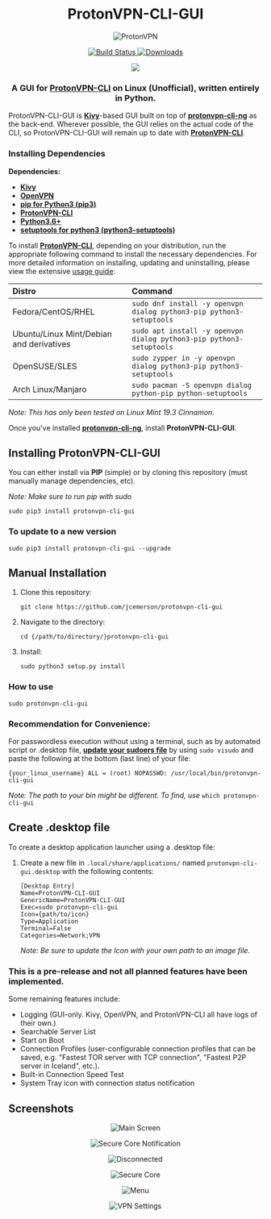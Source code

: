 <h1 align="center">ProtonVPN-CLI-GUI</h1>

<p align="center">
  <img src="https://github.com/jcemerson/protonvpn-cli-gui/blob/package/protonvpn_cli_gui/images/protonvpn-wallpaper-7.jpg" alt="ProtonVPN"></img>
</p>

<p align="center">
  <a href="https://github.com/jcemerson/protonvpn-cli-gui/releases/latest">
      <img alt="Build Status" src="https://img.shields.io/github/release/jcemerson/protonvpn-cli-gui.svg?style=flat" />
  </a>
  <a href="https://pepy.tech/project/protonvpn-cli-gui">
    <img alt="Downloads" src="https://pepy.tech/badge/protonvpn-cli-gui">
</p>
<p align="center">
    <a href="https://github.com/jcemerson/protonvpn-cli-gui/blob/master/LICENSE">
        <img src="https://img.shields.io/github/license/jcemerson/protonvpn-cli-gui">
    </a>
</p>

<h3 align="center">A GUI for <a href="https://github.com/ProtonVPN/protonvpn-cli-ng"><b>ProtonVPN-CLI</b></a> on Linux (Unofficial), written entirely in Python.</h3>

ProtonVPN-CLI-GUI is <a href="https://github.com/kivy/kivy"><b>Kivy</b></a>-based GUI built on top of <a href="https://github.com/ProtonVPN/protonvpn-cli-ng"><b>protonvpn-cli-ng</b></a> as the back-end. Wherever possible, the GUI relies on the actual code of the CLI, so ProtonVPN-CLI-GUI will remain up to date with <a href="https://github.com/ProtonVPN/protonvpn-cli-ng"><b>ProtonVPN-CLI</b></a>.



### Installing Dependencies

**Dependencies:**

- <a href="https://github.com/kivy/kivy"><b>Kivy</b></a>
- <a href="https://github.com/OpenVPN/openvpn"><b>OpenVPN</b></a>
- <a href="https://github.com/pypa/pip"><b>pip for Python3 (pip3)</b></a>
- <a href="https://github.com/ProtonVPN/protonvpn-cli-ng"><b>ProtonVPN-CLI</b></a>
- <a href="https://www.python.org/"><b>Python3.6+</b></a>
- <a href="https://pypi.org/project/setuptools/"><b>setuptools for python3 (python3-setuptools)</b></a>

To install <a href="https://github.com/ProtonVPN/protonvpn-cli-ng"><b>ProtonVPN-CLI</b></a>, depending on your distribution, run the appropriate following command to install the necessary dependencies.
For more detailed information on installing, updating and uninstalling, please view the extensive [usage guide](https://github.com/ProtonVPN/protonvpn-cli-ng/blob/master/USAGE.md#installation--updating):

| **Distro**                              | **Command**                                                        |
|:----------------------------------------|:------------------------------------------------                   |
|Fedora/CentOS/RHEL                       | `sudo dnf install -y openvpn dialog python3-pip python3-setuptools`|
|Ubuntu/Linux Mint/Debian and derivatives | `sudo apt install -y openvpn dialog python3-pip python3-setuptools`|
|OpenSUSE/SLES                            | `sudo zypper in -y openvpn dialog python3-pip python3-setuptools`  |
|Arch Linux/Manjaro                       | `sudo pacman -S openvpn dialog python-pip python-setuptools`       |

*Note: This has only been tested on Linux Mint 19.3 Cinnamon.*


Once you've installed <a href="https://github.com/ProtonVPN/protonvpn-cli-ng"><b>protonvpn-cli-ng</b></a>, install <b>ProtonVPN-CLI-GUI</b>.



## Installing ProtonVPN-CLI-GUI

You can either install via <b>PIP</b> (simple) or by cloning this repository (must manually manage dependencies, etc).

*Note: Make sure to run pip with sudo*

`sudo pip3 install protonvpn-cli-gui`



### To update to a new version

`sudo pip3 install protonvpn-cli-gui --upgrade`



## Manual Installation

1. Clone this repository:

    `git clone https://github.com/jcemerson/protonvpn-cli-gui`

2. Navigate to the directory:

   `cd {/path/to/directory/}protonvpn-cli-gui`

3. Install:

    `sudo python3 setup.py install`



### How to use

 `sudo protonvpn-cli-gui`


### Recommendation for Convenience:
For passwordless execution without using a terminal, such as by automated script or .desktop file, <a href="https://www.linux.com/training-tutorials/configuring-linux-sudoers-file/"><b>update your sudoers file</b></a> by using `sudo visudo` and paste the following at the bottom (last line) of your file:

`{your_linux_username} ALL = (root) NOPASSWD: /usr/local/bin/protonvpn-cli-gui`

*Note: The path to your bin might be different. To find, use* `which protonvpn-cli-gui`



## Create .desktop file

To create a desktop application launcher using a .desktop file:

1. Create a new file in `.local/share/applications/` named `protonvpn-cli-gui.desktop` with the following contents:

    ```
    [Desktop Entry]
    Name=ProtonVPN-CLI-GUI
    GenericName=ProtonVPN-CLI-GUI
    Exec=sudo protonvpn-cli-gui
    Icon={path/to/icon}
    Type=Application
    Terminal=False
    Categories=Network;VPN
    ```
    *Note: Be sure to update the Icon with your own path to an image file.*



### This is a pre-release and not all planned features have been implemented.

Some remaining features include:

- Logging (GUI-only. Kivy, OpenVPN, and ProtonVPN-CLI all have logs of their own.)
- Searchable Server List
- Start on Boot
- Connection Profiles (user-configurable connection profiles that can be saved, e.g. "Fastest TOR server with TCP connection", "Fastest P2P server in Iceland", etc.).
- Built-in Connection Speed Test
- System Tray icon with connection status notification



## Screenshots

<p align="center">
  <img src="https://github.com/jcemerson/protonvpn-cli-gui/blob/master/protonvpn_cli_gui/images/Screenshot%20from%202020-03-22%2020-25-10.png" alt="Main Screen"></img>
</p>

<p align="center">
  <img src="https://github.com/jcemerson/protonvpn-cli-gui/blob/master/protonvpn_cli_gui/images/Screenshot%20from%202020-03-22%2020-27-33.png" alt="Secure Core Notification"></img>
</p>

<p align="center">
  <img src="https://github.com/jcemerson/protonvpn-cli-gui/blob/master/protonvpn_cli_gui/images/Screenshot%20from%202020-03-22%2020-27-52.png" alt="Disconnected"></img>
</p>

<p align="center">
  <img src="https://github.com/jcemerson/protonvpn-cli-gui/blob/master/protonvpn_cli_gui/images/Screenshot%20from%202020-03-22%2020-28-47.png" alt="Secure Core"></img>
</p>

<p align="center">
  <img src="https://github.com/jcemerson/protonvpn-cli-gui/blob/master/protonvpn_cli_gui/images/Screenshot%20from%202020-03-22%2020-29-27.png" alt="Menu"></img>
</p>

<p align="center">
  <img src="https://github.com/jcemerson/protonvpn-cli-gui/blob/master/protonvpn_cli_gui/images/Screenshot%20from%202020-03-22%2020-30-00.png" alt="VPN Settings"></img>
</p>
